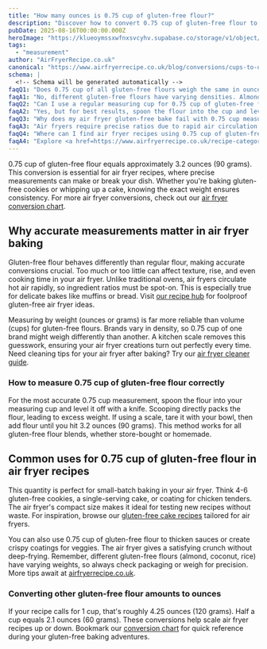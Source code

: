 ```yaml
---
title: "How many ounces is 0.75 cup of gluten-free flour?"
description: "Discover how to convert 0.75 cup of gluten-free flour to ounces for perfect air fryer baking every time. Get accurate measurements now!"
pubDate: 2025-08-16T00:00:00.000Z
heroImage: "https://klueoymssxwfnxsvcyhv.supabase.co/storage/v1/object/public/Shmucket/how-many-ounces-is-0-75-cup-gluten-free-flour.webp"
tags:
  - "measurement"
author: "AirFryerRecipe.co.uk"
canonical: "https://www.airfryerrecipe.co.uk/blog/conversions/cups-to-ounces/how-many-ounces-is-0-75-cup-gluten-free-flour"
schema: |
  <!-- Schema will be generated automatically -->
faqQ1: "Does 0.75 cup of all gluten-free flours weigh the same in ounces?"
faqA1: "No, different gluten-free flours have varying densities. Almond flour is lighter, while coconut flour is denser. Always check packaging or use a scale for 0.75 cup measurements to ensure accuracy in air fryer recipes."
faqQ2: "Can I use a regular measuring cup for 0.75 cup of gluten-free flour?"
faqA2: "Yes, but for best results, spoon the flour into the cup and level it off. Scooping compacts the flour, leading to more than 3.2 ounces. A kitchen scale guarantees precision for air fryer baking."
faqQ3: "Why does my air fryer gluten-free bake fail with 0.75 cup measurements?"
faqA3: "Air fryers require precise ratios due to rapid air circulation. If your 0.75 cup measurement is off, the texture may suffer. Weighing flour (3.2 ounces) eliminates this issue for consistent results every time."
faqQ4: "Where can I find air fryer recipes using 0.75 cup of gluten-free flour?"
faqA4: "Explore <a href=https://www.airfryerrecipe.co.uk/recipe-category/cookies>gluten-free cookie recipes</a> or our <a href=https://www.airfryerrecipe.co.uk/recipes>main recipe collection</a>. Many small-batch air fryer bakes use this exact measurement for perfect portions."
---
```

<p>0.75 cup of gluten-free flour equals approximately 3.2 ounces (90 grams). This conversion is essential for air fryer recipes, where precise measurements can make or break your dish. Whether you're baking gluten-free cookies or whipping up a cake, knowing the exact weight ensures consistency. For more air fryer conversions, check out our <a href=https://www.airfryerrecipe.co.uk/air-fryer-conversion-chart>air fryer conversion chart</a>.</p>  

<h2>Why accurate measurements matter in air fryer baking</h2>  
<p>Gluten-free flour behaves differently than regular flour, making accurate conversions crucial. Too much or too little can affect texture, rise, and even cooking time in your air fryer. Unlike traditional ovens, air fryers circulate hot air rapidly, so ingredient ratios must be spot-on. This is especially true for delicate bakes like muffins or bread. Visit <a href=https://www.airfryerrecipe.co.uk/recipes>our recipe hub</a> for foolproof gluten-free air fryer ideas.</p>  

<p>Measuring by weight (ounces or grams) is far more reliable than volume (cups) for gluten-free flours. Brands vary in density, so 0.75 cup of one brand might weigh differently than another. A kitchen scale removes this guesswork, ensuring your air fryer creations turn out perfectly every time. Need cleaning tips for your air fryer after baking? Try our <a href=https://www.airfryerrecipe.co.uk/air-fryer-cleaner>air fryer cleaner guide</a>.</p>  

<h3>How to measure 0.75 cup of gluten-free flour correctly</h3>  
<p>For the most accurate 0.75 cup measurement, spoon the flour into your measuring cup and level it off with a knife. Scooping directly packs the flour, leading to excess weight. If using a scale, tare it with your bowl, then add flour until you hit 3.2 ounces (90 grams). This method works for all gluten-free flour blends, whether store-bought or homemade.</p>  

<h2>Common uses for 0.75 cup of gluten-free flour in air fryer recipes</h2>  
<p>This quantity is perfect for small-batch baking in your air fryer. Think 4-6 gluten-free cookies, a single-serving cake, or coating for chicken tenders. The air fryer's compact size makes it ideal for testing new recipes without waste. For inspiration, browse our <a href=https://www.airfryerrecipe.co.uk/recipe-category/cakes>gluten-free cake recipes</a> tailored for air fryers.</p>  

<p>You can also use 0.75 cup of gluten-free flour to thicken sauces or create crispy coatings for veggies. The air fryer gives a satisfying crunch without deep-frying. Remember, different gluten-free flours (almond, coconut, rice) have varying weights, so always check packaging or weigh for precision. More tips await at <a href=https://www.airfryerrecipe.co.uk>airfryerrecipe.co.uk</a>.</p>  

<h3>Converting other gluten-free flour amounts to ounces</h3>  
<p>If your recipe calls for 1 cup, that's roughly 4.25 ounces (120 grams). Half a cup equals 2.1 ounces (60 grams). These conversions help scale air fryer recipes up or down. Bookmark our <a href=https://www.airfryerrecipe.co.uk/air-fryer-conversion-chart>conversion chart</a> for quick reference during your gluten-free baking adventures.</p>
